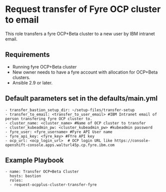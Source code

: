 # Request transfer of Fyre OCP cluster to email
This role transfers a fyre OCP+Beta cluster to a new user by IBM intranet email.

Requirements
------------

 - Running fyre OCP+Beta cluster
 - New owner needs to have a fyre account with allocation for OCP+Beta clusters.
 - Ansible 2.9 or later.

Default parameters set in the defaults/main.yml
------------------

    - transfer_bastion_setup_dir: ~/setup-files/transfer-setup
    - transfer_to_email: <transfer_to_user_email> #IBM Intranet email of person transfering fyre OCP cluster to.
    - cluster_name: <cluster_name> #Name of OCP cluster to transfer
    - cluster_kubeadmin_pw: <cluster_kubeadmin_pw> #kubeadmin password
    - fyre_user: <fyre_username> #Fyre API User name
    - fyre_api_key: <fyre_key> #FYre API key
    - ocp_url: <ocp_login_url>  # OCP login URL like https://console-openshift-console.apps.walturl45p.cp.fyre.ibm.com

Example Playbook
----------------

    - name: Transfer OCP+Beta Cluster
      hosts: bastion
      roles:
      - request-ocpplus-cluster-transfer-fyre
